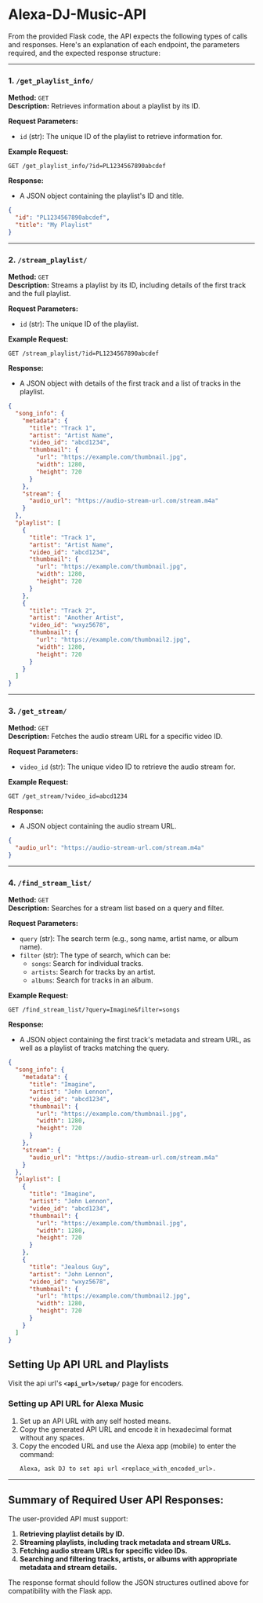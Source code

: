# Alexa-DJ-Music-API
From the provided Flask code, the API expects the following types of calls and responses. Here's an explanation of each endpoint, the parameters required, and the expected response structure:

---

### 1. **`/get_playlist_info/`**
**Method:** `GET`  
**Description:** Retrieves information about a playlist by its ID.  

**Request Parameters:**
- `id` (str): The unique ID of the playlist to retrieve information for.

**Example Request:**
```http
GET /get_playlist_info/?id=PL1234567890abcdef
```

**Response:**
- A JSON object containing the playlist's ID and title.
```json
{
  "id": "PL1234567890abcdef",
  "title": "My Playlist"
}
```

---

### 2. **`/stream_playlist/`**
**Method:** `GET`  
**Description:** Streams a playlist by its ID, including details of the first track and the full playlist.  

**Request Parameters:**
- `id` (str): The unique ID of the playlist.

**Example Request:**
```http
GET /stream_playlist/?id=PL1234567890abcdef
```

**Response:**
- A JSON object with details of the first track and a list of tracks in the playlist.
```json
{
  "song_info": {
    "metadata": {
      "title": "Track 1",
      "artist": "Artist Name",
      "video_id": "abcd1234",
      "thumbnail": {
        "url": "https://example.com/thumbnail.jpg",
        "width": 1280,
        "height": 720
      }
    },
    "stream": {
      "audio_url": "https://audio-stream-url.com/stream.m4a"
    }
  },
  "playlist": [
    {
      "title": "Track 1",
      "artist": "Artist Name",
      "video_id": "abcd1234",
      "thumbnail": {
        "url": "https://example.com/thumbnail.jpg",
        "width": 1280,
        "height": 720
      }
    },
    {
      "title": "Track 2",
      "artist": "Another Artist",
      "video_id": "wxyz5678",
      "thumbnail": {
        "url": "https://example.com/thumbnail2.jpg",
        "width": 1280,
        "height": 720
      }
    }
  ]
}
```

---

### 3. **`/get_stream/`**
**Method:** `GET`  
**Description:** Fetches the audio stream URL for a specific video ID.  

**Request Parameters:**
- `video_id` (str): The unique video ID to retrieve the audio stream for.

**Example Request:**
```http
GET /get_stream/?video_id=abcd1234
```

**Response:**
- A JSON object containing the audio stream URL.
```json
{
  "audio_url": "https://audio-stream-url.com/stream.m4a"
}
```

---

### 4. **`/find_stream_list/`**
**Method:** `GET`  
**Description:** Searches for a stream list based on a query and filter.  

**Request Parameters:**
- `query` (str): The search term (e.g., song name, artist name, or album name).  
- `filter` (str): The type of search, which can be:
  - `songs`: Search for individual tracks.
  - `artists`: Search for tracks by an artist.
  - `albums`: Search for tracks in an album.

**Example Request:**
```http
GET /find_stream_list/?query=Imagine&filter=songs
```

**Response:**
- A JSON object containing the first track's metadata and stream URL, as well as a playlist of tracks matching the query.
```json
{
  "song_info": {
    "metadata": {
      "title": "Imagine",
      "artist": "John Lennon",
      "video_id": "abcd1234",
      "thumbnail": {
        "url": "https://example.com/thumbnail.jpg",
        "width": 1280,
        "height": 720
      }
    },
    "stream": {
      "audio_url": "https://audio-stream-url.com/stream.m4a"
    }
  },
  "playlist": [
    {
      "title": "Imagine",
      "artist": "John Lennon",
      "video_id": "abcd1234",
      "thumbnail": {
        "url": "https://example.com/thumbnail.jpg",
        "width": 1280,
        "height": 720
      }
    },
    {
      "title": "Jealous Guy",
      "artist": "John Lennon",
      "video_id": "wxyz5678",
      "thumbnail": {
        "url": "https://example.com/thumbnail2.jpg",
        "width": 1280,
        "height": 720
      }
    }
  ]
}
```
## Setting Up API URL and Playlists
Visit the api url's **`<api_url>/setup/`** page for encoders.
### Setting up API URL for Alexa Music

1. Set up an API URL with any self hosted means.
2. Copy the generated API URL and encode it in hexadecimal format without any spaces.
3. Copy the encoded URL and use the Alexa app (mobile) to enter the command:
   ```
   Alexa, ask DJ to set api url <replace_with_encoded_url>.
   ```
---

## Summary of Required User API Responses:
The user-provided API must support:
1. **Retrieving playlist details by ID.**
2. **Streaming playlists, including track metadata and stream URLs.**
3. **Fetching audio stream URLs for specific video IDs.**
4. **Searching and filtering tracks, artists, or albums with appropriate metadata and stream details.**

The response format should follow the JSON structures outlined above for compatibility with the Flask app.

